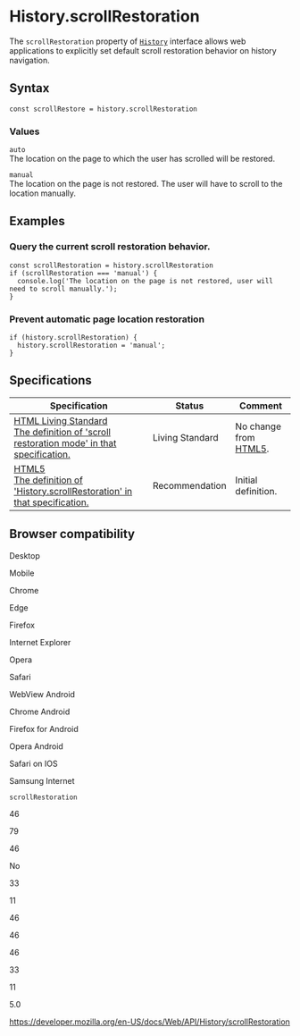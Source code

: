 History.scrollRestoration
=========================

The `scrollRestoration` property of [`History`](../history) interface allows web applications to explicitly set default scroll restoration behavior on history navigation.

Syntax
------

    const scrollRestore = history.scrollRestoration

### Values

`auto`  
The location on the page to which the user has scrolled will be restored.

`manual`  
The location on the page is not restored. The user will have to scroll to the location manually.

Examples
--------

### Query the current scroll restoration behavior.

    const scrollRestoration = history.scrollRestoration
    if (scrollRestoration === 'manual') {
      console.log('The location on the page is not restored, user will need to scroll manually.');
    }

### Prevent automatic page location restoration

    if (history.scrollRestoration) {
      history.scrollRestoration = 'manual';
    }

Specifications
--------------

<table><thead><tr class="header"><th>Specification</th><th>Status</th><th>Comment</th></tr></thead><tbody><tr class="odd"><td><a href="https://html.spec.whatwg.org/multipage/#scroll-restoration-mode">HTML Living Standard<br />
<span class="small">The definition of 'scroll restoration mode' in that specification.</span></a></td><td><span class="spec-living">Living Standard</span></td><td>No change from <a href="https://www.w3.org/TR/html52/">HTML5</a>.</td></tr><tr class="even"><td><a href="https://www.w3.org/TR/html52/browsers.html#dom-history-scrollrestoration">HTML5<br />
<span class="small">The definition of 'History.scrollRestoration' in that specification.</span></a></td><td><span class="spec-rec">Recommendation</span></td><td>Initial definition.</td></tr></tbody></table>

Browser compatibility
---------------------

Desktop

Mobile

Chrome

Edge

Firefox

Internet Explorer

Opera

Safari

WebView Android

Chrome Android

Firefox for Android

Opera Android

Safari on IOS

Samsung Internet

`scrollRestoration`

46

79

46

No

33

11

46

46

46

33

11

5.0

<a href="https://developer.mozilla.org/en-US/docs/Web/API/History/scrollRestoration" class="_attribution-link">https://developer.mozilla.org/en-US/docs/Web/API/History/scrollRestoration</a>
